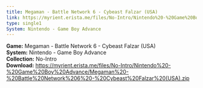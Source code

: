 ```yaml
---
title: Megaman - Battle Network 6 - Cybeast Falzar (USA)
link: https://myrient.erista.me/files/No-Intro/Nintendo%20-%20Game%20Boy%20Advance/Megaman%20-%20Battle%20Network%206%20-%20Cybeast%20Falzar%20(USA).zip
type: single1
System: Nintendo - Game Boy Advance
---
```

<b>Game:</b> Megaman - Battle Network 6 - Cybeast Falzar (USA)<br>
<b>System:</b> Nintendo - Game Boy Advance<br>
<b>Collection:</b> No-Intro<br>
<b>Download:</b> https://myrient.erista.me/files/No-Intro/Nintendo%20-%20Game%20Boy%20Advance/Megaman%20-%20Battle%20Network%206%20-%20Cybeast%20Falzar%20(USA).zip